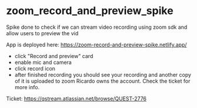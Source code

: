 # zoom_record_and_preview_spike 

Spike done to check if we can stream video recording using zoom sdk and allow users to preview the vid

App is deployed here: https://zoom-record-and-preview-spike.netlify.app/

- click "Record and preview" card
- enable mic and camera
- click record icon
- after finished recording you should see your recording and another copy of it is uploaded to zoom Ricardo owns the account. Check the ticket for more info.

Ticket: https://qstream.atlassian.net/browse/QUEST-2776
